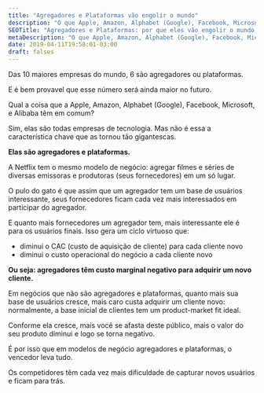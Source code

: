 ```yaml
---
title: "Agregadores e Plataformas vão engolir o mundo"
description: "O que Apple, Amazon, Alphabet (Google), Facebook, Microsoft, e Alibaba têm em comum? Elas são agregadores e plataformas."
SEOTitle: "Agregadores e Plataformas: por que eles vão engolir o mundo."
metaDescription: "O que Apple, Amazon, Alphabet (Google), Facebook, Microsoft, e Alibaba têm em comum? Elas são agregadores e plataformas."
date: 2019-04-11T19:58:01-03:00
draft: falses
---
```

Das 10 maiores empresas do mundo, 6 são agregadores ou plataformas. 

E é bem provavel que esse número será ainda maior no futuro.

Qual a coisa que a Apple, Amazon, Alphabet (Google), Facebook, Microsoft, e Alibaba têm em comum?

Sim, elas são todas empresas de tecnologia. Mas não é essa a característica chave que as tornou tão gigantescas.

**Elas são agregadores e plataformas.** 

A Netflix tem o mesmo modelo de negócio: agregar filmes e séries de diversas emissoras e produtoras (seus fornecedores) em um só lugar. 

O pulo do gato é que assim que um agregador tem um base de usuários interessante, seus fornecedores ficam cada vez mais interessados em participar do agregador.

E quanto mais fornecedores um agregador tem, mais interessante ele é para os usuários finais. Isso gera um ciclo virtuoso que:

- diminui o CAC (custo de aquisição de cliente) para cada cliente novo
- diminui o custo operacional do negócio a cada cliente novo

**Ou seja: agregadores têm custo marginal negativo para adquirir um novo cliente.**

Em negócios que não são agregadores e plataformas, quanto mais sua base de usuários cresce, mais caro custa adquirir um cliente novo: normalmente, a base inicial de clientes tem um product-market fit ideal. 

Conforme ela cresce, mais você se afasta deste público, mais o valor do seu produto diminui e logo se torna negativo.

É por isso que em modelos de negócio agregadores e plataformas, o vencedor leva tudo.  

Os competidores têm cada vez mais dificuldade de capturar novos usuários e ficam para trás. 